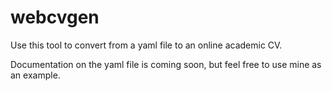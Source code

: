 # webcvgen

Use this tool to convert from a yaml file to an online academic CV.

Documentation on the yaml file is coming soon, but feel free to use mine as an example.
